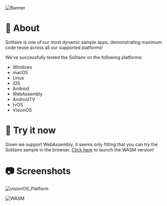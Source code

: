 ![Banner](https://github.com/AvaloniaUI/Solitaire/assets/552074/2dbe580f-f4c9-4162-8576-5fb372f1c152)

# 📖 About

Solitaire is one of our most dynamic sample apps, demonstrating maximum code reuse across all our supported platforms! 

We've successfully tested the Solitaire on the following platforms: 

* Windows
* macOS
* Linux
* iOS
* Android
* WebAssembly
* AndroidTV
* tvOS 
* VisionOS

# 🚀 Try it now 
Given we support WebAssembly, it seems only fitting that you can try the Solitaire sample in the browser. [Click here](https://solitaire.xaml.live/) to launch the WASM version!

# 📷 Screenshots 
![visionOS_Platform](https://github.com/AvaloniaUI/Solitaire/assets/552074/9b37a254-8ee1-4ff6-a65e-7ea993c6c99b)

![WASM](https://github.com/AvaloniaUI/Solitaire/assets/552074/be954108-b7f4-4dff-aac5-fb36d208b13c)
